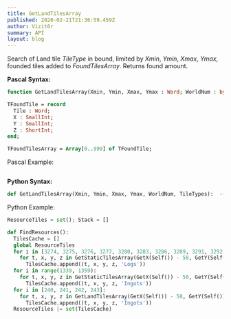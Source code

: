```yaml
---
title: GetLandTilesArray
published: 2020-02-21T21:36:59.459Z
author: Vizit0r
summary: API
layout: blog
---
```


 

Search of Land tile *TileType* in bound, limited by *Xmin*, *Ymin*, *Xmax*, *Ymax*, founded tiles added to *FoundTilesArray*. Returns found amount.

**Pascal Syntax:**

```pascal
function GetLandTilesArray(Xmin, Ymin, Xmax, Ymax : Word; WorldNum : byte; TileType : Word; var FoundTilesArray : TFoundTilesArray) : Word;

TFoundTile = record
  Tile : Word;
  X : SmallInt;
  Y : SmallInt;
  Z : ShortInt;
end;

TFoundTilesArray = Array[0..999] of TFoundTile;
```

Pascal Example:
```pascal

```


**Python Syntax:**
```python
def GetLandTilesArray(Xmin, Ymin, Xmax, Ymax, WorldNum, TileTypes):  --> list
```

Python Example:
```python
ResourceTiles = set(); Stack = []

def FindResources():
  TilesCache = []
  global ResourceTiles
  for i in [3274, 3275, 3276, 3277, 3280, 3283, 3286, 3289, 3291, 3292, 3294, 3295, 3296, 3299, 3302, 3394, 3395, 3417, 3440, 3461, 4792, 4793, 4794, 4795]:
    for t, x, y, z in GetStaticTilesArray(GetX(Self()) - 50, GetY(Self()) - 50, GetX(Self()) + 50, GetY(Self()) + 50, WorldNum(), i):
      TilesCache.append((t, x, y, z, 'Logs'))
  for i in range(1339, 1359):
    for t, x, y, z in GetStaticTilesArray(GetX(Self()) - 50, GetY(Self()) - 50, GetX(Self()) + 50, GetY(Self()) + 50, WorldNum(), i):
      TilesCache.append((t, x, y, z, 'Ingots'))
  for i in [240, 241, 242, 243]:
    for t, x, y, z in GetLandTilesArray(GetX(Self()) - 50, GetY(Self()) - 50, GetX(Self()) + 50, GetY(Self()) + 50, WorldNum(), i):
      TilesCache.append((t, x, y, z, 'Ingots'))
  ResourceTiles |= set(TilesCache)
```